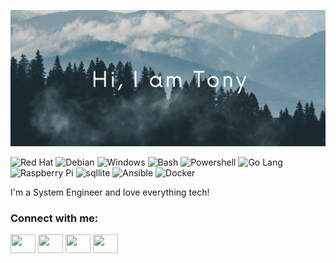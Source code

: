 ![Header Image](https://github.com/acavella/acavella/blob/master/assets/header.png)

![Red Hat](https://img.shields.io/badge/-Red%20Hat-41454A?logo=redhat)
![Debian](https://img.shields.io/badge/-Debian-41454A?logo=debian)
![Windows](https://img.shields.io/badge/-Windows-41454A?logo=windows)
![Bash](https://img.shields.io/badge/-Bash-41454A?logo=gnubash&logoColor=violet)
![Powershell](https://img.shields.io/badge/-Powershell-41454A?logo=powershell)
![Go Lang](https://img.shields.io/badge/-Go-41454A?logo=go)
![Raspberry Pi](https://img.shields.io/badge/-Raspberry%20Pi-41454A?logo=raspberrypi)
![sqllite](https://img.shields.io/badge/-sqlite-41454A?logo=sqlite)
![Ansible](https://img.shields.io/badge/-Ansible-41454A?logo=ansible)
![Docker](https://img.shields.io/badge/-Docker-41454A?logo=Docker)

I'm a System Engineer and love everything tech!

<h3 align="left">Connect with me:</h3>
<p align="left">
<a href="your link" target="blank"><img align="center" src="https://cdn.jsdelivr.net/npm/simple-icons@3.0.1/icons/twitter.svg" alt="" height="30" width="40" /></a>
<a href="your link" target="blank"><img align="center" src="https://cdn.jsdelivr.net/npm/simple-icons@3.0.1/icons/linkedin.svg" alt="" height="30" width="40" /></a>
<a href="your link" target="blank"><img align="center" src="https://cdn.jsdelivr.net/npm/simple-icons@3.0.1/icons/instagram.svg" alt="" height="30" width="40" /></a>
<a href="your link" target="blank"><img align="center" src="https://cdn.jsdelivr.net/npm/simple-icons@3.0.1/icons/youtube.svg" alt="" height="30" width="40" /></a>
</p>

<!--
**acavella/acavella** is a ✨ _special_ ✨ repository because its `README.md` (this file) appears on your GitHub profile.

Here are some ideas to get you started:

- 🔭 I’m currently working on ...
- 🌱 I’m currently learning ...
- 👯 I’m looking to collaborate on ...
- 🤔 I’m looking for help with ...
- 💬 Ask me about ...
- 📫 How to reach me: ...
- 😄 Pronouns: ...
- ⚡ Fun fact: ...
-->
